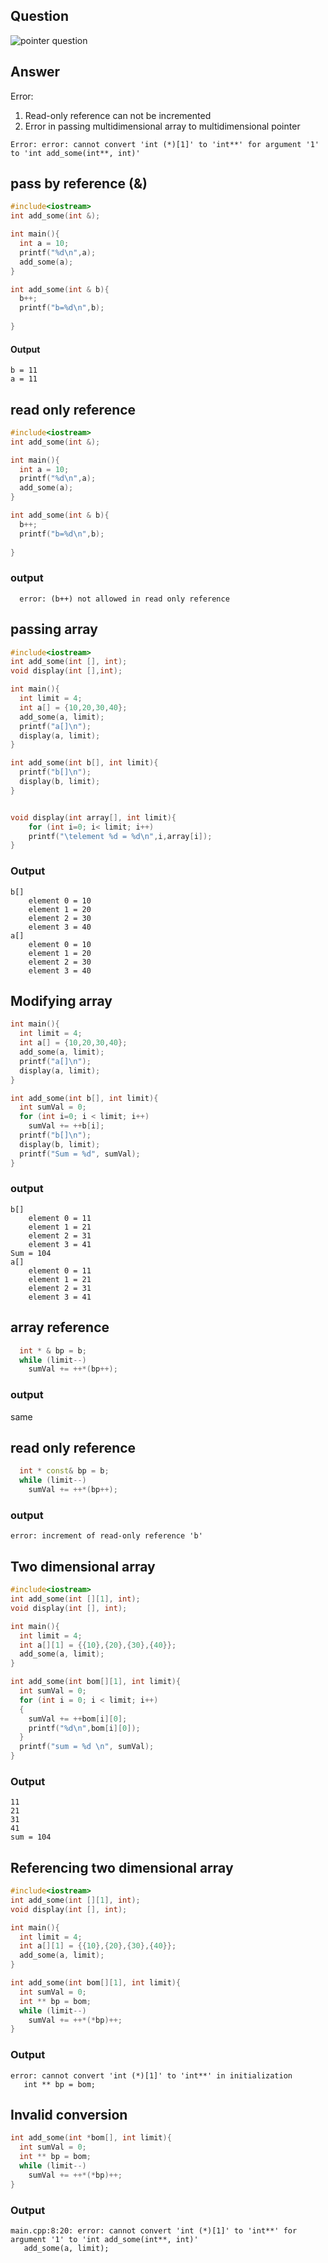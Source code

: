 ## Question
![pointer question](img/pointer_question.png)

## Answer
Error:
1. Read-only reference can not be incremented
2. Error in passing multidimensional array to multidimensional pointer

```
Error: error: cannot convert 'int (*)[1]' to 'int**' for argument '1' to 'int add_some(int**, int)'
```

## pass by reference (&)

```c++
#include<iostream>
int add_some(int &);

int main(){
  int a = 10;
  printf("%d\n",a);
  add_some(a);
}

int add_some(int & b){
  b++;
  printf("b=%d\n",b);
  
}
```

#### Output
```
b = 11
a = 11
```

## read only reference
```c++
#include<iostream>
int add_some(int &);

int main(){
  int a = 10;
  printf("%d\n",a);
  add_some(a);
}

int add_some(int & b){
  b++;
  printf("b=%d\n",b);
  
}
```
### output
```
  error: (b++) not allowed in read only reference
```


## passing array 
```c++
#include<iostream>
int add_some(int [], int);
void display(int [],int);

int main(){
  int limit = 4;
  int a[] = {10,20,30,40};
  add_some(a, limit);
  printf("a[]\n");
  display(a, limit);
}

int add_some(int b[], int limit){
  printf("b[]\n");
  display(b, limit);
}


void display(int array[], int limit){
    for (int i=0; i< limit; i++)
    printf("\telement %d = %d\n",i,array[i]);
}
```

### Output
```
b[]
	element 0 = 10
	element 1 = 20
	element 2 = 30
	element 3 = 40
a[]
	element 0 = 10
	element 1 = 20
	element 2 = 30
	element 3 = 40
```  

## Modifying array
```c++
int main(){
  int limit = 4;
  int a[] = {10,20,30,40};
  add_some(a, limit);
  printf("a[]\n");
  display(a, limit);
}

int add_some(int b[], int limit){
  int sumVal = 0;
  for (int i=0; i < limit; i++)
    sumVal += ++b[i];
  printf("b[]\n");
  display(b, limit);
  printf("Sum = %d", sumVal);
}


```
### output
```
b[]
	element 0 = 11
	element 1 = 21
	element 2 = 31
	element 3 = 41
Sum = 104
a[]
	element 0 = 11
	element 1 = 21
	element 2 = 31
	element 3 = 41
```

## array reference
```c++
  int * & bp = b;
  while (limit--)
    sumVal += ++*(bp++);
```

### output
same 

## read only reference
```c++
  int * const& bp = b;
  while (limit--)
    sumVal += ++*(bp++);
```
### output
```
error: increment of read-only reference 'b'
```

## Two dimensional array
```c++
#include<iostream>
int add_some(int [][1], int);
void display(int [], int);

int main(){
  int limit = 4;
  int a[][1] = {{10},{20},{30},{40}};
  add_some(a, limit);
}

int add_some(int bom[][1], int limit){
  int sumVal = 0;
  for (int i = 0; i < limit; i++)
  {
    sumVal += ++bom[i][0];
    printf("%d\n",bom[i][0]);
  }
  printf("sum = %d \n", sumVal);
}
```

### Output
```
11
21
31
41
sum = 104 
```


## Referencing two dimensional array
```c++
#include<iostream>
int add_some(int [][1], int);
void display(int [], int);

int main(){
  int limit = 4;
  int a[][1] = {{10},{20},{30},{40}};
  add_some(a, limit);
}

int add_some(int bom[][1], int limit){
  int sumVal = 0;
  int ** bp = bom;
  while (limit--)
    sumVal += ++*(*bp)++;
}
```
### Output
```
error: cannot convert 'int (*)[1]' to 'int**' in initialization
   int ** bp = bom;   
```   

## Invalid conversion
```c++
int add_some(int *bom[], int limit){
  int sumVal = 0;
  int ** bp = bom;
  while (limit--)
    sumVal += ++*(*bp)++;
}
```

### Output
```
main.cpp:8:20: error: cannot convert 'int (*)[1]' to 'int**' for argument '1' to 'int add_some(int**, int)'
   add_some(a, limit);
```
